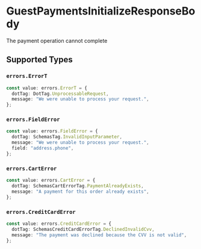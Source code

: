 # GuestPaymentsInitializeResponseBody

The payment operation cannot complete


## Supported Types

### `errors.ErrorT`

```typescript
const value: errors.ErrorT = {
  dotTag: DotTag.UnprocessableRequest,
  message: "We were unable to process your request.",
};
```

### `errors.FieldError`

```typescript
const value: errors.FieldError = {
  dotTag: SchemasTag.InvalidInputParameter,
  message: "We were unable to process your request.",
  field: "address.phone",
};
```

### `errors.CartError`

```typescript
const value: errors.CartError = {
  dotTag: SchemasCartErrorTag.PaymentAlreadyExists,
  message: "A payment for this order already exists",
};
```

### `errors.CreditCardError`

```typescript
const value: errors.CreditCardError = {
  dotTag: SchemasCreditCardErrorTag.DeclinedInvalidCvv,
  message: "The payment was declined because the CVV is not valid",
};
```

